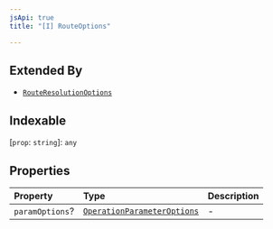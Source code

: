 ```yaml
---
jsApi: true
title: "[I] RouteOptions"

---
```

## Extended By

- [`RouteResolutionOptions`](RouteResolutionOptions.md)

## Indexable

 \[`prop`: `string`\]: `any`

## Properties

| Property | Type | Description |
| :------ | :------ | :------ |
| `paramOptions`? | [`OperationParameterOptions`](OperationParameterOptions.md) | - |
